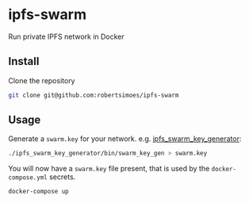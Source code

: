 # ipfs-swarm
Run private IPFS network in Docker

## Install
Clone the repository
```bash
git clone git@github.com:robertsimoes/ipfs-swarm
```

## Usage
Generate a `swarm.key` for your network. e.g. [ipfs_swarm_key_generator](github.com/robertsimoes/ipfs_swarm_key_generator):

```bash
./ipfs_swarm_key_generator/bin/swarm_key_gen > swarm.key
```

You will now have a `swarm.key` file present, that is used by the `docker-compose.yml` secrets.

```bash
docker-compose up
```
